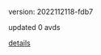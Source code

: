 version: 2022112118-fdb7

updated 0 avds

[details](https://github.com/0x74f917491bfa7ebfa379/ali_avd_db/blob/master/change_log/2022/11/21/18/fdb7.txt)